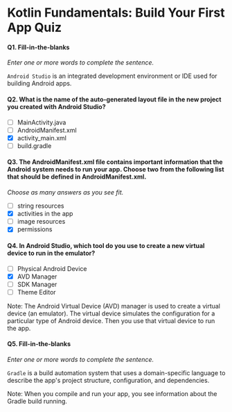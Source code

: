 # Kotlin Fundamentals: Build Your First App Quiz

#### Q1. Fill-in-the-blanks
*Enter one or more words to complete the sentence.*

`Android Studio` is an integrated development environment or IDE used for building Android apps.

#### Q2. What is the name of the auto-generated layout file in the new project you created with Android Studio?

- [ ] MainActivity.java
- [ ] AndroidManifest.xml
- [x] activity_main.xml
- [ ] build.gradle

#### Q3. The AndroidManifest.xml file contains important information that the Android system needs to run your app. Choose two from the following list that should be defined in AndroidManifest.xml.
*Choose as many answers as you see fit.*

- [ ] string resources
- [x] activities in the app
- [ ] image resources
- [x] permissions

#### Q4. In Android Studio, which tool do you use to create a new virtual device to run in the emulator?

- [ ] Physical Android Device 
- [x] AVD Manager
- [ ] SDK Manager
- [ ] Theme Editor 

Note: The Android Virtual Device (AVD) manager is used to create a virtual device (an emulator). The virtual device simulates the configuration for a particular type of Android device. Then you use that virtual device to run the app.

#### Q5. Fill-in-the-blanks
*Enter one or more words to complete the sentence.*

`Gradle` is a build automation system that uses a domain-specific language to describe the app's project structure, configuration, and dependencies.

Note: When you compile and run your app, you see information about the Gradle build running.

